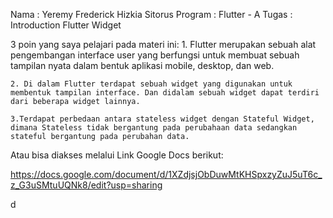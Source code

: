 Nama		: Yeremy Frederick Hizkia Sitorus
Program	    : Flutter - A 
Tugas		: Introduction Flutter Widget


3 poin yang saya pelajari pada materi ini:
    1. Flutter merupakan sebuah alat pengembangan interface user yang berfungsi untuk membuat sebuah tampilan nyata dalam bentuk aplikasi mobile, desktop, dan web.

    2. Di dalam Flutter terdapat sebuah widget yang digunakan untuk membentuk tampilan interface. Dan didalam sebuah widget dapat terdiri dari beberapa widget lainnya.
    
    3.Terdapat perbedaan antara stateless widget dengan Stateful Widget, dimana Stateless tidak bergantung pada perubahaan data sedangkan stateful bergantung pada perubahan data.

Atau bisa diakses melalui Link Google Docs berikut:

https://docs.google.com/document/d/1XZdjsjObDuwMtKHSpxzyZuJ5uT6c_z_G3uSMtuUQNk8/edit?usp=sharing

d